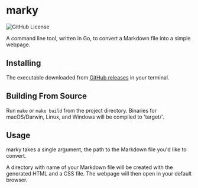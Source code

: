 # marky

![GitHub License](https://img.shields.io/github/license/ghall89/marky)

A command line tool, written in Go, to convert a Markdown file into a simple webpage.

## Installing

The executable downloaded from [GitHub releases](https://github.com/ghall89/marky/releases) in your terminal.

## Building From Source

Run `make` or `make build` from the project directory. Binaries for macOS/Darwin, Linux, and Windows will be compiled to 'target/'.

## Usage

marky takes a single argument, the path to the Markdown file you'd like to convert.

A directory with name of your Markdown file will be created with the generated HTML and a CSS file. The webpage will then open in your default browser.

